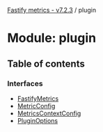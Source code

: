 [Fastify metrics - v7.2.3](../README.md) / plugin

# Module: plugin

## Table of contents

### Interfaces

- [FastifyMetrics](../interfaces/plugin.fastifymetrics.md)
- [MetricConfig](../interfaces/plugin.metricconfig.md)
- [MetricsContextConfig](../interfaces/plugin.metricscontextconfig.md)
- [PluginOptions](../interfaces/plugin.pluginoptions.md)
